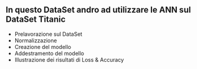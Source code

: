 ## In questo DataSet andro ad utilizzare le ANN sul DataSet Titanic
* Prelavorazione sul DataSet
* Normalizzazione 
* Creazione del modello 
* Addestramento del modello 
* Illustrazione dei risultati di Loss & Accuracy
